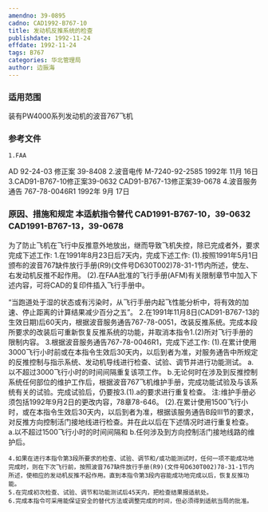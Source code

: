 ```yaml
---
amendno: 39-0895
cadno: CAD1992-B767-10
title: 发动机反推系统的检查
publishdate: 1992-11-24
effdate: 1992-11-24
tags: B767
categories: 华北管理局
author: 边振海
---
```


### 适用范围 
装有PW4000系列发动机的波音767飞机

<!--more-->
### 参考文件
    1.FAA 
AD 92-24-03  修正案 39-8408 
    2.波音电传 M-7240-92-2585 1992年 11月 16日
 3.CAD91-B767-10修正案39-0632 CAD91-B767-13修正案39-0678 
    4.波音服务通告 767-78-0046R1 1992年 9月 17日

### 原因、措施和规定 本适航指令替代 CAD1991-B767-10，39-0632 CAD1991-B767-13，39-0678 
为了防止飞机在飞行中反推意外地放出，继而导致飞机失控，除已完成者外，要求完成下述工作: 
    1.在1991年8月23日后7天内，完成下述工作: 
(1).按照1991年5月1日颁布的波音767缺件放行手册(R9)(文件号D630T002)78-31-1节内所述，使左、右发动机反推不起作用。 
(2).在FAA批准的飞行手册(AFM)有关限制章节中加入下述内容，可将CAD的复印件插入飞行手册中。 

  
“当跑道处于湿的状态或有污染时，从飞行手册内起飞性能分析中，将有效的加速、停止距离的计算结果减少百分之五”。 
    2.在1991年11月8日(CAD91-B767-13的生效日期)后60天内，根据波音服务通告767-78-0051，改装反推系统。完成本段所要求的改装后可重新恢复反推系统的功能，并取消本指令1.(2)所对飞行手册的限制内容。 
    3.根据波音服务通告767-78-0046R1，完成下述工作: 
(1).在累计使用3000飞行小时前或在本指令生效后30天内，以后到者为准，对服务通告中所规定的反推控制与指示系统、发动机导线进行检查、试验、调节并进行功能测试。 
       a.以不超过3000飞行小时的时间间隔重复该项工作。 
       b.无论何时在涉及到反推控制系统任何部位的维护工作后，根据波音767飞机维护手册，完成功能试验及与该系统有关的试验。完成试验后，仍要按3.(1).a的要求进行重复检查。 
       注:维护手册必须包括1992年9月2日的更改内容，78章78-646。
 (2).在累计使用1500飞行小时，或在本指令生效后30天内，以后到者为准，根据该服务通告B段Ⅲ节的要求，对反推方向控制活门接地线进行检查。并在此以后在下述情况时进行重复检查。 
       a.以不超过1500飞行小时的时间间隔和 
b.任何涉及到方向控制活门接地线路的维护后。 

    4.如果在进行本指令第3段所要求的检查、试验、调节和/或功能测试时，任何一项不能成功地完成时，则在下次飞行前，按照波音767缺件放行手册(R9)(文件号D630T002)78-31-1节内所述，使相应的发动机反推不起作用。直到本指令第3段内容能成功地完成以后，恢复反推功能。 
    5.在完成初次检查、试验、调节和功能测试后45天内，把检查结果报适航处。 
    6.完成本指令可采用能保证安全的替代方法或调整完成的时间，但必须得到适航当局的批准。

